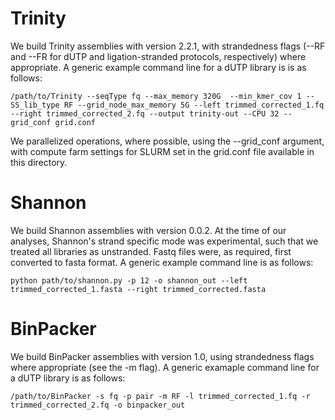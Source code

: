 # Trinity

We build Trinity assemblies with version 2.2.1, with strandedness flags (--RF and --FR for dUTP and ligation-stranded protocols, respectively) where appropriate. A generic example command line for a dUTP library is is as follows:

    /path/to/Trinity --seqType fq --max_memory 320G  --min_kmer_cov 1 --SS_lib_type RF --grid_node_max_memory 5G --left trimmed_corrected_1.fq  --right trimmed_corrected_2.fq --output trinity-out --CPU 32 --grid_conf grid.conf

We parallelized operations, where possible, using the --grid_conf argument, with compute farm settings for SLURM set in the grid.conf file available in this directory.

# Shannon

We build Shannon assemblies with version 0.0.2. At the time of our analyses, Shannon's strand specific mode was experimental, such that we treated all libraries as unstranded. Fastq files were, as required, first converted to fasta format. A generic example command line is as follows:

    python path/to/shannon.py -p 12 -o shannon_out --left trimmed_corrected_1.fasta --right trimmed_corrected.fasta

# BinPacker

We build BinPacker assemblies with version 1.0, using strandedness flags where appropriate (see the -m flag). A generic examaple command line for a dUTP library is as follows:

    /path/to/BinPacker -s fq -p pair -m RF -l trimmed_corrected_1.fq -r trimmed_corrected_2.fq -o binpacker_out

